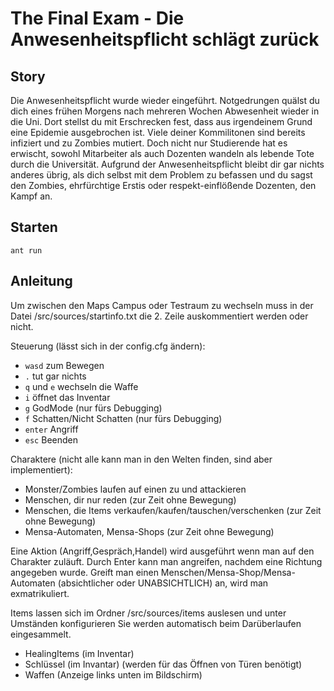 #  The Final Exam - Die Anwesenheitspflicht schlägt zurück #

## Story ##

Die Anwesenheitspflicht wurde wieder eingeführt.  Notgedrungen quälst
du dich eines frühen Morgens nach mehreren Wochen Abwesenheit wieder
in die Uni.  Dort stellst du mit Erschrecken fest, dass aus
irgendeinem Grund eine Epidemie ausgebrochen ist.  Viele deiner
Kommilitonen sind bereits infiziert und zu Zombies mutiert. Doch nicht
nur Studierende hat es erwischt, sowohl Mitarbeiter als auch Dozenten
wandeln als lebende Tote durch die Universität.  Aufgrund der
Anwesenheitspflicht bleibt dir gar nichts anderes übrig, als dich
selbst mit dem Problem zu befassen und du sagst den Zombies,
ehrfürchtige Erstis oder respekt-einflößende Dozenten, den Kampf an.

## Starten ##

`ant run`

## Anleitung ##

Um zwischen den Maps Campus oder Testraum zu wechseln muss in der Datei
/src/sources/startinfo.txt die 2. Zeile auskommentiert werden oder nicht.

Steuerung (lässt sich in der config.cfg ändern):
+ `wasd` zum Bewegen
+ `.` tut gar nichts
+ `q` und `e` wechseln die Waffe
+ `i` öffnet das Inventar
+ `g` GodMode (nur fürs Debugging)
+ `f` Schatten/Nicht Schatten (nur fürs Debugging)
+ `enter` Angriff
+ `esc` Beenden

Charaktere (nicht alle kann man in den Welten finden, sind aber implementiert):
+ Monster/Zombies laufen auf einen zu und attackieren
+ Menschen, dir nur reden (zur Zeit ohne Bewegung)
+ Menschen, die Items verkaufen/kaufen/tauschen/verschenken (zur Zeit ohne Bewegung)
+ Mensa-Automaten, Mensa-Shops (zur Zeit ohne Bewegung)

Eine Aktion (Angriff,Gespräch,Handel) wird ausgeführt wenn man auf den
Charakter zuläuft.  Durch Enter kann man angreifen, nachdem eine
Richtung angegeben wurde.  Greift man einen
Menschen/Mensa-Shop/Mensa-Automaten (absichtlicher oder UNABSICHTLICH)
an, wird man exmatrikuliert.

Items lassen sich im Ordner /src/sources/items auslesen und unter
Umständen konfigurieren Sie werden automatisch beim Darüberlaufen
eingesammelt.
+ HealingItems (im Inventar)
+ Schlüssel (im Invantar) (werden für das Öffnen von Türen benötigt)
+ Waffen (Anzeige links unten im Bildschirm)

